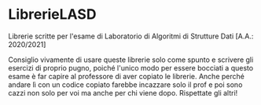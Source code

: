 # LibrerieLASD
Librerie scritte per l'esame di Laboratorio di Algoritmi di Strutture Dati [A.A.: 2020/2021]

Consiglio vivamente di usare queste librerie solo come spunto e scrivere gli esercizi di proprio pugno, poiché l'unico modo per essere bocciati a questo esame è far capire al professore di aver copiato le librerie.
Anche perché andare lì con un codice copiato farebbe incazzare solo il prof e poi sono cazzi non solo per voi ma anche per chi viene dopo. Rispettate gli altri!
